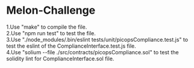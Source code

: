 # Melon-Challenge
1.Use "make" to compile the file.\
2.Use "npm run test" to test the file.\
3.Use "./node_modules/.bin/eslint tests/unit/picopsCompliance.test.js" to test the eslint of the ComplianceInterface.test.js file.\
4.Use "solium --file ./src/contracts/picopsCompliance.sol" to test the solidity lint for ComplianceInterface.sol file.

